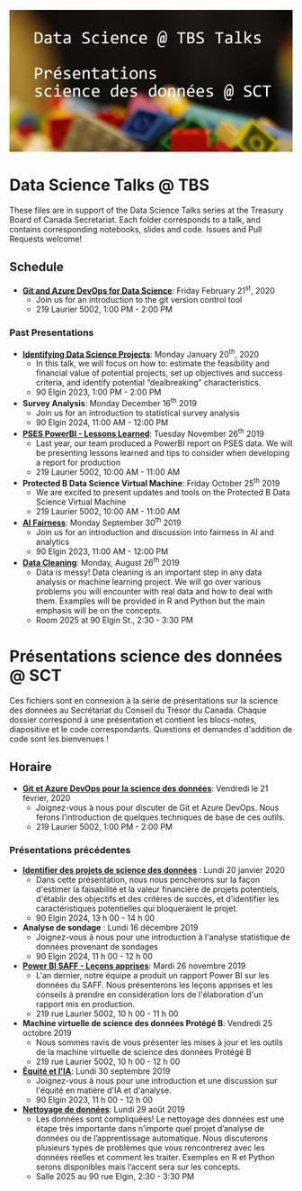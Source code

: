 ![Cover](img/ds_talks_cover.jpg)

# Data Science Talks @ TBS
These files are in support of the Data Science Talks series at the Treasury Board of Canada Secretariat. Each folder corresponds to a talk, and contains corresponding notebooks, slides and code. Issues and Pull Requests welcome!

## Schedule

* **[Git and Azure DevOps for Data Science](git_az_devops/)**: Friday February 21<sup>st</sup>, 2020
  - Join us for an introduction to the git version control tool
  - 219 Laurier 5002, 1:00 PM - 2:00 PM


### Past Presentations

* **[Identifying Data Science Projects](identifying_ds_projects/)**: Monday January 20<sup>th</sup>, 2020
  - In this talk, we will focus on how to: estimate the feasibility and financial value of potential projects, set up objectives and success criteria, and identify potential “dealbreaking” characteristics.
  - 90 Elgin 2023, 1:00 PM - 2:00 PM
* **Survey Analysis**: Monday December 16<sup>th</sup> 2019
  - Join us for an introduction to statistical survey analysis
  - 90 Elgin 2024, 11:00 AM - 12:00 PM
* **[PSES PowerBI - Lessons Learned](power_bi_lessons_learned/)**: Tuesday November 26<sup>th</sup> 2019
  - Last year, our team produced a PowerBI report on PSES data. We will be presenting lessons learned and tips to consider when developing a report for production
  - 219 Laurier 5002, 10:00 AM - 11:00 AM
* **Protected B Data Science Virtual Machine**: Friday October 25<sup>th</sup> 2019
  - We are excited to present updates and tools on the Protected B Data Science Virtual Machine
  - 219 Laurier 5002, 10:00 AM - 11:00 AM
* **[AI Fairness](fairness/)**: Monday September 30<sup>th</sup> 2019
  - Join us for an introduction and discussion into fairness in AI and analytics
  - 90 Elgin 2023, 11:00 AM - 12:00 PM
* **[Data Cleaning](data_cleaning/)**: Monday, August 26<sup>th</sup> 2019
  - Data is messy! Data cleaning is an important step in any data analysis or machine learning project. We will go over various problems you will encounter with real data and how to deal with them. Examples will be provided in R and Python but the main emphasis will be on the concepts.
  - Room 2025 at 90 Elgin St., 2:30 - 3:30 PM 

# Présentations science des données @ SCT
Ces fichiers sont en connexion à la série de présentations sur la science des données au Secrétariat du Conseil du Trésor du Canada. Chaque dossier correspond à une présentation et contient les blocs-notes, diapositive et le code correspondants. Questions et demandes d'addition de code sont les bienvenues !

## Horaire

* **[Git et Azure DevOps pour la science des données](git_az_devops/)**: Vendredi le 21 février, 2020
  - Joignez-vous à nous pour discuter de Git et Azure DevOps. Nous ferons l’introduction de quelques techniques de base de ces outils.
  - 219 Laurier 5002, 1:00 PM - 2:00 PM

### Présentations précédentes

* **[Identifier des projets de science des données](identifying_ds_projects/)** : Lundi 20 janvier 2020
  - Dans cette présentation, nous nous pencherons sur la façon d'estimer la faisabilité et la valeur financière de projets potentiels, d'établir des objectifs et des critères de succès, et d'identifier les caractéristiques potentielles qui bloqueraient le projet.
  - 90 Elgin 2024, 13 h 00 - 14 h 00
* **Analyse de sondage** : Lundi 16 décembre 2019
  - Joignez-vous à nous pour une introduction à l'analyse statistique de données provenant de sondages
  - 90 Elgin 2024, 11 h 00 - 12 h 00
* **[Power BI SAFF - Leçons apprises](power_bi_lessons_learned/)**: Mardi 26 novembre 2019
  - L'an dernier, notre équipe a produit un rapport Power BI sur les données du SAFF. Nous présenterons les leçons apprises et les conseils à prendre en considération lors de l'élaboration d'un rapport mis en production.
  - 219 rue Laurier 5002, 10 h 00 - 11 h 00
* **Machine virtuelle de science des données Protégé B**: Vendredi 25 octobre 2019
  - Nous sommes ravis de vous présenter les mises à jour et les outils de la machine virtuelle de science des données Protégé B
  - 219 rue Laurier 5002, 10 h 00 - 12 h 00
* **[Équité et l'IA](fairness/)**: Lundi 30 septembre 2019
  - Joignez-vous à nous pour une introduction et une discussion sur l'équité en matière d'IA et d'analyse.
  - 90 Elgin 2023, 11 h 00 - 12 h 00
* **[Nettoyage de données](data_cleaning/)**: Lundi 29 août 2019
  - Les données sont compliquées! Le nettoyage des données est une étape très importante dans n’importe quel projet d’analyse de données ou de l’apprentissage automatique. Nous discuterons plusieurs types de problèmes que vous rencontrerez avec les données réelles et comment les traiter. Exemples en R et Python serons disponibles mais l’accent sera sur les concepts.
  - Salle 2025 au 90 rue Elgin, 2:30 - 3:30 PM
